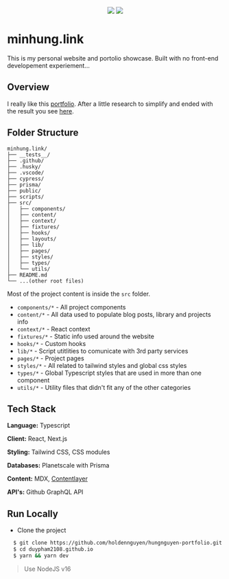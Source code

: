 <p align="center">
  <img src="https://img.shields.io/apm/l/atomic-design-ui.svg?" />
  <img src="https://img.shields.io/badge/commitizen-friendly-brightgreen.svg" />
</p>

# minhung.link

This is my personal website and portolio showcase. Built with no front-end developement experiement...

## Overview

I really like this [portfolio](https://github.com/sergiobarria/sergiobarria.com). After a little research to simplify and ended with the result you see [here](https:/minhung.link/).

## Folder Structure

```
minhung.link/
├── __tests__/
├── .github/
├── .husky/
├── .vscode/
├── cypress/
├── prisma/
├── public/
├── scripts/
├── src/
│   ├── components/
│   ├── content/
│   ├── context/
│   ├── fixtures/
│   ├── hooks/
│   ├── layouts/
│   ├── lib/
│   ├── pages/
│   ├── styles/
│   ├── types/
│   └── utils/
├── README.md
└── ...(other root files)
```

Most of the project content is inside the `src` folder.

- `components/*` - All project components
- `content/*` - All data used to populate blog posts, library and projects info
- `context/*` - React context
- `fixtures/*` - Static info used around the website
- `hooks/*` - Custom hooks
- `lib/*` - Script utitlities to comunicate with 3rd party services
- `pages/*` - Project pages
- `styles/*` - All related to tailwind styles and global css styles
- `types/*` - Global Typescript styles that are used in more than one component
- `utils/*` - Utility files that didn't fit any of the other categories

## Tech Stack

**Language:** Typescript

**Client:** React, Next.js

**Styling:** Tailwind CSS, CSS modules

**Databases:** Planetscale with Prisma

**Content:** MDX, [Contentlayer](https://github.com/contentlayerdev/contentlayer)

**API's:** Github GraphQL API

## Run Locally

- Clone the project

```bash
  $ git clone https://github.com/holdennguyen/hungnguyen-portfolio.git
  $ cd duypham2108.github.io
  $ yarn && yarn dev
```

> Use NodeJS v16
